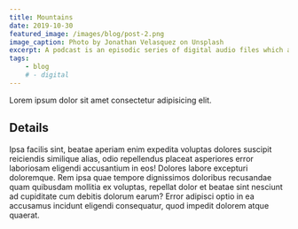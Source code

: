```yaml
---
title: Mountains
date: 2019-10-30
featured_image: /images/blog/post-2.png
image_caption: Photo by Jonathan Velasquez on Unsplash
excerpt: A podcast is an episodic series of digital audio files which a user can subscribe to so that new episodes are automatically downloaded via web syndication to the user’s own local computer, mobile application, or portable media player.
tags:
    - blog
    # - digital
---
```


Lorem ipsum dolor sit amet consectetur adipisicing elit.

## Details

Ipsa facilis sint, beatae aperiam enim expedita voluptas dolores suscipit reiciendis similique alias, odio repellendus placeat asperiores error laboriosam eligendi accusantium in eos! Dolores labore excepturi doloremque. Rem ipsa quae tempore dignissimos doloribus recusandae quam quibusdam mollitia ex voluptas, repellat dolor et beatae sint nesciunt ad cupiditate cum debitis dolorum earum? Error adipisci optio in ea accusamus incidunt eligendi consequatur, quod impedit dolorem atque quaerat.
